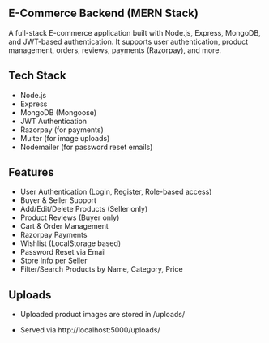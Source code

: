 ## E-Commerce Backend (MERN Stack)

A full-stack E-commerce application built with Node.js, Express, MongoDB, and JWT-based authentication.
It supports user authentication, product management, orders, reviews, payments (Razorpay), and more.

## Tech Stack

- Node.js
- Express
- MongoDB (Mongoose)
- JWT Authentication
- Razorpay (for payments)
- Multer (for image uploads)
- Nodemailer (for password reset emails)

## Features

- User Authentication (Login, Register, Role-based access)
- Buyer & Seller Support
- Add/Edit/Delete Products (Seller only)
- Product Reviews (Buyer only)
- Cart & Order Management
- Razorpay Payments
- Wishlist (LocalStorage based)
- Password Reset via Email
- Store Info per Seller
- Filter/Search Products by Name, Category, Price

## Uploads

- Uploaded product images are stored in /uploads/

- Served via http://localhost:5000/uploads/

